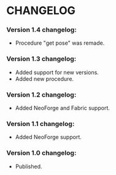 # CHANGELOG

### Version 1.4 changelog:
 - Procedure "get pose" was remade.
### Version 1.3 changelog:
 - Added support for new versions.
 - Added new procedure.
### Version 1.2 changelog:
 - Added NeoForge and Fabric support.
### Version 1.1 changelog:
 - Added NeoForge support.
### Version 1.0 changelog:
 - Published.

